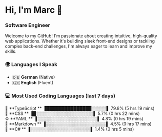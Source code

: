 # Hi, I'm Marc 👋 
### Software Engineer

Welcome to my GitHub! I'm passionate about creating intuitive, high-quality web applications. Whether it's building sleek front-end designs or tackling complex back-end challenges, I'm always eager to learn and improve my skills.  

### 🌍 Languages I Speak  
- 🇩🇪 **German** (Native)  
- 🇬🇧 **English** (Fluent)

### 💻 Most Used Coding Languages (last 7 days)

🔷 **TypeScript  ** ▐███████████████░░░░░▌ 79.8% (5 hrs 19 mins)  
🎨 **CSS         ** ▐█░░░░░░░░░░░░░░░░░░░▌  5.7% (0 hrs 22 mins)  
⚙️ **YAML        ** ▐░░░░░░░░░░░░░░░░░░░░▌  4.8% (0 hrs 19 mins)  
📝 **Markdown    ** ▐░░░░░░░░░░░░░░░░░░░░▌  4.5% (0 hrs 17 mins)  
🔷 **C#          ** ▐░░░░░░░░░░░░░░░░░░░░▌  1.4% (0 hrs 5 mins)